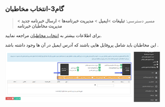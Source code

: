 ﻿## گام3-انتخاب مخاطبان

> مسیر دسترسی:  **تبلیغات** >**ایمیل** > **مدیریت خبرنامه‌ها** > **ارسال خبرنامه جدید** > **مدیریت مخاطبان خبرنامه** 

برای اطلاعات بیشتر به [انتخاب مخاطبان]( https://github.com/1stco/PayamGostarDocs/blob/master/help2.5.4/Marketing/moshtarak-abzar/gam-se/select-Audience.md) مراجعه نمایید.

این مخاطبان باید شامل پروفایل هایی باشند که آدرس ایمیل در آن ها وجود داشته باشد .

![](advertising-sendingnewsmail-thirdstep.png)



